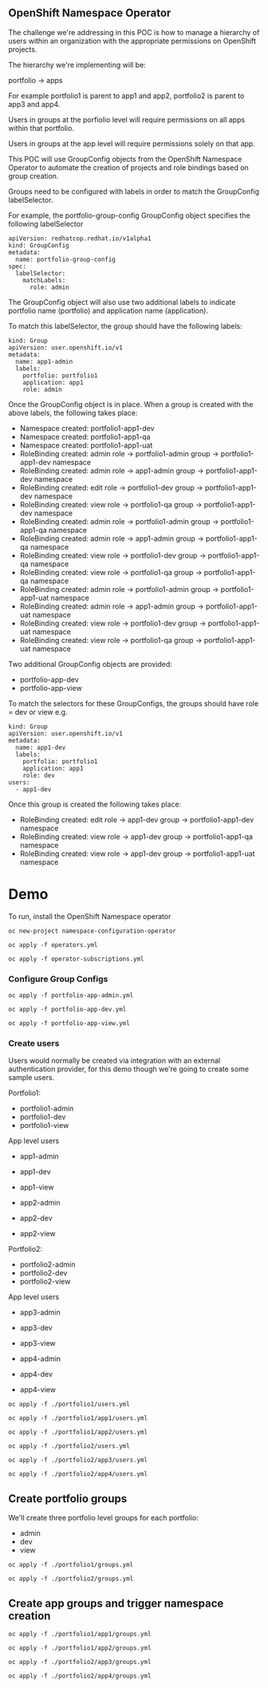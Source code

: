 ## OpenShift Namespace Operator

The challenge we're addressing in this POC is how to manage a hierarchy of users within an organization with the appropriate permissions on OpenShift projects.

The hierarchy we're implementing will be:

portfolio -> apps

For example portfolio1 is parent to app1 and app2, portfolio2 is parent to app3 and app4.

Users in groups at the porfiolio level will require permissions on all apps within that portfolio.

Users in groups at the app level will require permissions solely on that app. 

This POC will use GroupConfig objects from the OpenShift Namespace Operator to automate the creation of projects and role bindings based on group creation.

Groups need to be configured with labels in order to match the GroupConfig labelSelector.

For example, the portfolio-group-config GroupConfig object specifies the following labelSelector

```
apiVersion: redhatcop.redhat.io/v1alpha1
kind: GroupConfig
metadata:
  name: portfolio-group-config
spec:
  labelSelector:
    matchLabels:
      role: admin
```

The GroupConfig object will also use two additional labels to indicate portfolio name (portfolio) and application name (application).

To match this labelSelector, the group should have the following labels:

```
kind: Group
apiVersion: user.openshift.io/v1
metadata:
  name: app1-admin
  labels:
    portfolio: portfolio1
    application: app1
    role: admin

```

Once the GroupConfig object is in place.  When a group is created with the above labels, the following takes place:

* Namespace created:  portfolio1-app1-dev
* Namespace created:  portfolio1-app1-qa
* Namespace created:  portfolio1-app1-uat
* RoleBinding created: admin role -> portfolio1-admin group -> portfolio1-app1-dev namespace
* RoleBinding created: admin role -> app1-admin group -> portfolio1-app1-dev namespace
* RoleBinding created: edit role -> portfolio1-dev group -> portfolio1-app1-dev namespace
* RoleBinding created: view role -> portfolio1-qa group -> portfolio1-app1-dev namespace
* RoleBinding created: admin role -> portfolio1-admin group -> portfolio1-app1-qa namespace
* RoleBinding created: admin role -> app1-admin group -> portfolio1-app1-qa namespace
* RoleBinding created: view role -> portfolio1-dev group -> portfolio1-app1-qa namespace
* RoleBinding created: view role -> portfolio1-qa group -> portfolio1-app1-qa namespace
* RoleBinding created: admin role -> portfolio1-admin group -> portfolio1-app1-uat namespace
* RoleBinding created: admin role -> app1-admin group -> portfolio1-app1-uat namespace
* RoleBinding created: view role -> portfolio1-dev group -> portfolio1-app1-uat namespace
* RoleBinding created: view role -> portfolio1-qa group -> portfolio1-app1-uat namespace

Two additional GroupConfig objects are provided:

* portfolio-app-dev
* portfolio-app-view

To match the selectors for these GroupConfigs, the groups should have role = dev or view e.g.

```
kind: Group
apiVersion: user.openshift.io/v1
metadata:
  name: app1-dev
  labels:
    portfolio: portfolio1
    application: app1
    role: dev
users:
  - app1-dev
```

Once this group is created the following takes place:

* RoleBinding created: edit role -> app1-dev group -> portfolio1-app1-dev namespace
* RoleBinding created: view role -> app1-dev group -> portfolio1-app1-qa namespace
* RoleBinding created: view role -> app1-dev group -> portfolio1-app1-uat namespace

# Demo

To run, install the OpenShift Namespace operator

`oc new-project namespace-configuration-operator`

`oc apply -f operators.yml`

`oc apply -f operator-subscriptions.yml`

### Configure Group Configs

`oc apply -f portfolio-app-admin.yml`

`oc apply -f portfolio-app-dev.yml`

`oc apply -f portfolio-app-view.yml`

### Create users

Users would normally be created via integration with an external authentication provider, for this demo though we're going to create some sample users.


Portfolio1: 

* portfolio1-admin
* portfolio1-dev
* portfolio1-view

App level users

* app1-admin
* app1-dev
* app1-view

* app2-admin
* app2-dev
* app2-view

Portfolio2:

* portfolio2-admin
* portfolio2-dev
* portfolio2-view

App level users

* app3-admin
* app3-dev
* app3-view

* app4-admin
* app4-dev
* app4-view


`oc apply -f ./portfolio1/users.yml`

`oc apply -f ./portfolio1/app1/users.yml`

`oc apply -f ./portfolio1/app2/users.yml`

`oc apply -f ./portfolio2/users.yml`

`oc apply -f ./portfolio2/app3/users.yml`

`oc apply -f ./portfolio2/app4/users.yml`

## Create portfolio groups

We'll create three portfolio level groups for each portfolio:

* admin
* dev
* view

`oc apply -f ./portfolio1/groups.yml`

`oc apply -f ./portfolio2/groups.yml`

## Create app groups and trigger namespace creation

`oc apply -f ./portfolio1/app1/groups.yml`

`oc apply -f ./portfolio1/app2/groups.yml`

`oc apply -f ./portfolio2/app3/groups.yml`

`oc apply -f ./portfolio2/app4/groups.yml`